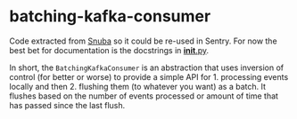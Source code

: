 # batching-kafka-consumer

Code extracted from [Snuba](https://github.com/getsentry/snuba) so it could be re-used in Sentry. For now the best bet for documentation is the docstrings in [__init__.py](https://github.com/getsentry/batching-kafka-consumer/blob/master/batching_kafka_consumer/__init__.py).

In short, the `BatchingKafkaConsumer` is an abstraction that uses inversion of control (for better or worse) to provide a simple API for 1. processing events locally and then 2. flushing them (to whatever you want) as a batch. It flushes based on the number of events processed or amount of time that has passed since the last flush.
